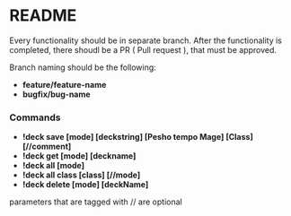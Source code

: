 # README #

Every functionality should be in separate branch.
After the functionality is completed, there shoudl be a PR ( Pull request ), that must be approved.

Branch naming should be the following:

- **feature/feature-name**
- **bugfix/bug-name**

### Commands

- **!deck save [mode] [deckstring] [Pesho tempo Mage] [Class] [//comment]**
- **!deck get [mode] [deckname]**
- **!deck all [mode]**
- **!deck all class [class] [//mode]**
- **!deck delete [mode] [deckName]**

parameters that are tagged with // are optional